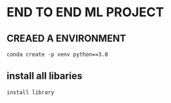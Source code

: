 # END TO END ML PROJECT 
## CREAED A ENVIRONMENT 
```
conda create -p venv python==3.8

```
## install all libaries 
```
install library
```